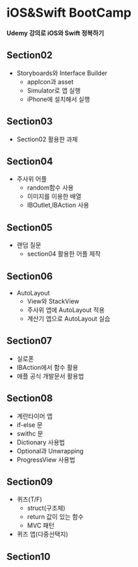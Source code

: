 # iOS&Swift BootCamp
**Udemy 강의로 iOS와 Swift 정복하기**

## Section02
- Storyboards와 Interface Builder
  - appIcon과 asset
  - Simulator로 앱 실행
  - iPhone에 설치해서 실행

## Section03
- Section02 활용한 과제

## Section04
- 주사위 어플
  - random함수 사용
  - 이미지를 이용한 배열
  - IBOutlet,IBAction 사용

## Section05
- 랜덤 질문
  - section04 활용한 어플 제작

## Section06
- AutoLayout
  - View와 StackView
  - 주사위 앱에 AutoLayout 적용
  - 계산기 앱으로 AutoLayout 실습

## Section07
- 실로폰
 - IBAction에서 함수 활용
 - 애플 공식 개발문서 활용법

 ## Section08
 - 계란타이머 앱
  - if-else 문
  - swithc 문
  - Dictionary 사용법
  - Optional과 Unwrapping
  - ProgressView 사용법

## Section09
- 퀴즈(T/F)
  - struct(구조체)
  - return 값이 있는 함수
  - MVC 패턴
- 퀴즈 앱(다중선택지)

## Section10


